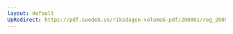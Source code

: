 ```yaml
---
layout: default
UpRedirect: https://pdf.swedeb.se/riksdagen-volumeG-pdf/200001/reg_200001/reg_200001_0019.pdf
---
```

